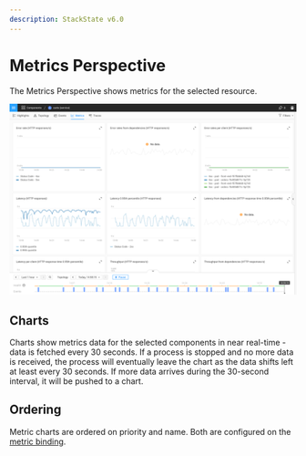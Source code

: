 ```yaml
---
description: StackState v6.0
---
```


# Metrics Perspective

The Metrics Perspective shows metrics for the selected resource. 

![Metrics perspective](../../.gitbook/assets/k8s/k8s-metrics-perspective.png)

## Charts

Charts show metrics data for the selected components in near real-time - data is fetched every 30 seconds. If a process is stopped and no more data is received, the process will eventually leave the chart as the data shifts left at least every 30 seconds. If more data arrives during the 30-second interval, it will be pushed to a chart. 

## Ordering

Metric charts are ordered on priority and name. Both are configured on the [metric binding](/use/metrics/k8s-add-charts.md).

